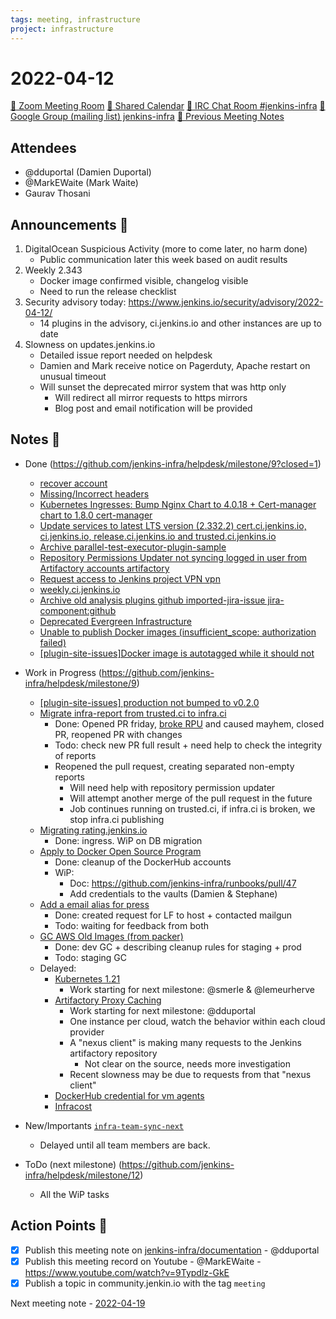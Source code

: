 ```yaml
---
tags: meeting, infrastructure
project: infrastructure
---
```

<!-- markdownlint-disable MD026-->

# 2022-04-12

[:movie_camera: Zoom Meeting Room](https://zoom.us/j/92454301214?pwd=aEVoUi9EanpaakN3L1ZxRlpDQk5Ddz09)
[:calendar: Shared Calendar](https://jenkins.io/event-calendar/)
[:speech_balloon: IRC Chat Room #jenkins-infra](https://jenkins.io/chat/#jenkins-infra)
[:email: Google Group (mailing list) jenkins-infra](https://groups.google.com/g/jenkins-infra)
[🧠 Previous Meeting Notes](https://github.com/jenkins-infra/documentation/blob/main/meetings/2022-04-05.md)

## Attendees

* @dduportal (Damien Duportal)
* @MarkEWaite (Mark Waite)
* Gaurav Thosani
<!--
* @hlemeur (Hervé Le Meur)
* @zvW_c6ROSOOuJDTOracA7Q (Tim Jacomb)
-->

## Announcements :loudspeaker:

1. DigitalOcean Suspicious Activity (more to come later, no harm done)
    * Public communication later this week based on audit results
2. Weekly 2.343
    * Docker image confirmed visible, changelog visible
    * Need to run the release checklist
3. Security advisory today: https://www.jenkins.io/security/advisory/2022-04-12/
    * 14 plugins in the advisory, ci.jenkins.io and other instances are up to date
4. Slowness on updates.jenkins.io
    * Detailed issue report needed on helpdesk
    * Damien and Mark receive notice on Pagerduty, Apache restart on unusual timeout
    * Will sunset the deprecated mirror system that was http only
        * Will redirect all mirror requests to https mirrors
        * Blog post and email notification will be provided

## Notes :book:

* Done (https://github.com/jenkins-infra/helpdesk/milestone/9?closed=1)
  * [recover account](https://github.com/jenkins-infra/helpdesk/issues/2874)
  * [Missing/Incorrect headers](https://github.com/jenkins-infra/helpdesk/issues/2553)
  * [Kubernetes Ingresses: Bump Nginx Chart to 4.0.18 + Cert-manager chart to 1.8.0 cert-manager](https://github.com/jenkins-infra/helpdesk/issues/2875)
  * [Update services to latest LTS version (2.332.2) cert.ci.jenkins.io, ci.jenkins.io, release.ci.jenkins.io and trusted.ci.jenkins.io](#2869)
  * [Archive parallel-test-executor-plugin-sample](https://github.com/jenkins-infra/helpdesk/issues/2785)
  * [Repository Permissions Updater not syncing logged in user from Artifactory accounts artifactory](https://github.com/jenkins-infra/helpdesk/issues/2868)
  * [Request access to Jenkins project VPN vpn](https://github.com/jenkins-infra/helpdesk/issues/2867)
  * [weekly.ci.jenkins.io](https://github.com/jenkins-infra/helpdesk/issues/2855)
  * [Archive old analysis plugins github imported-jira-issue jira-component:github](https://github.com/jenkins-infra/helpdesk/issues/2088)
  * [Deprecated Evergreen Infrastructure](https://github.com/jenkins-infra/helpdesk/issues/2040)
  * [Unable to publish Docker images (insufficient_scope: authorization failed)](https://github.com/jenkins-infra/helpdesk/issues/2876)
  * [[plugin-site-issues]Docker image is autotagged while it should not](https://github.com/jenkins-infra/helpdesk/issues/2877)


* Work in Progress (https://github.com/jenkins-infra/helpdesk/milestone/9)
  * [[plugin-site-issues] production not bumped to v0.2.0](https://github.com/jenkins-infra/helpdesk/issues/2880)
  * [Migrate infra-report from trusted.ci to infra.ci](https://github.com/jenkins-infra/helpdesk/issues/2789)
      * Done: Opened PR friday, [broke RPU](https://groups.google.com/g/jenkinsci-dev/c/M_EDzBePIRk/m/FZbbXQeiCgAJ) and caused mayhem, closed PR, reopened PR with changes 
      * Todo: check new PR full result + need help to check the integrity of reports
      * Reopened the pull request, creating separated non-empty reports
          * Will need help with repository permission updater
          * Will attempt another merge of the pull request in the future
          * Job continues running on trusted.ci, if infra.ci is broken, we stop infra.ci publishing
  * [Migrating rating.jenkins.io](https://github.com/jenkins-infra/helpdesk/issues/1627)
      * Done: ingress. WiP on DB migration
  * [Apply to Docker Open Source Program](https://github.com/jenkins-infra/helpdesk/issues/2842)
      * Done: cleanup of the DockerHub accounts
      * WiP: 
          * Doc: https://github.com/jenkins-infra/runbooks/pull/47
          * Add credentials to the vaults (Damien & Stephane)
  * [Add a email alias for press](https://github.com/jenkins-infra/helpdesk/issues/2786)
      * Done: created request for LF to host + contacted mailgun
      * Todo: waiting for feedback from both
  * [GC AWS Old Images (from packer)](https://github.com/jenkins-infra/helpdesk/issues/2846)
      * Done: dev GC + describing cleanup rules for staging + prod
      * Todo: staging GC
  * Delayed:
      * [Kubernetes 1.21](https://github.com/jenkins-infra/helpdesk/issues/2866)
          * Work starting for next milestone: @smerle & @lemeurherve 
      * [Artifactory Proxy Caching](https://github.com/jenkins-infra/helpdesk/issues/2752)
          * Work starting for next milestone: @dduportal 
          * One instance per cloud, watch the behavior within each cloud provider
          * A "nexus client" is making many requests to the Jenkins artifactory repository
              * Not clear on the source, needs more investigation
          * Recent slowness may be due to requests from that "nexus client"
      * [DockerHub credential for vm agents](https://github.com/jenkins-infra/helpdesk/issues/2837)
      * [Infracost](https://github.com/jenkins-infra/helpdesk/issues/2852)
     

* New/Importants [`infra-team-sync-next`](https://github.com/jenkins-infra/helpdesk/milestone/10)
  * Delayed until all team members are back.

* ToDo (next milestone) (https://github.com/jenkins-infra/helpdesk/milestone/12)
    * All the WiP tasks

## Action Points :muscle:

* [x] Publish this meeting note on [jenkins-infra/documentation](https://github.com/jenkins-infra/documentation) - @dduportal 
* [x] Publish this meeting record on Youtube - @MarkEWaite - https://www.youtube.com/watch?v=9Typdlz-GkE
* [x] Publish a topic in community.jenkin.io with the tag `meeting`

Next meeting note - [2022-04-19](https://github.com/jenkins-infra/documentation/blob/main/meetings/2022-04-19.md) 